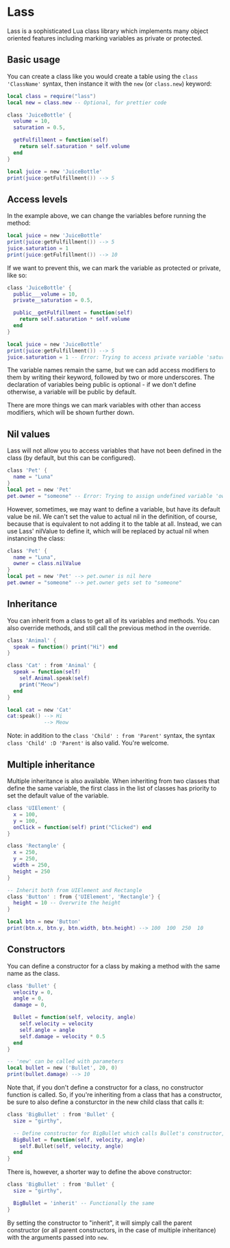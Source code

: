 # Lass
Lass is a sophisticated Lua class library which implements many object oriented features including marking variables as private or protected.

## Basic usage
You can create a class like you would create a table using the `class 'ClassName'` syntax, then instance it with the `new` (or `class.new`) keyword:

```lua
local class = require("lass")
local new = class.new -- Optional, for prettier code

class 'JuiceBottle' {
  volume = 10,
  saturation = 0.5,

  getFulfillment = function(self)
    return self.saturation * self.volume
  end
}

local juice = new 'JuiceBottle'
print(juice:getFulfillment()) --> 5
```

## Access levels
In the example above, we can change the variables before running the method:
```lua
local juice = new 'JuiceBottle'
print(juice:getFulfillment()) --> 5
juice.saturation = 1
print(juice:getFulfillment()) --> 10
```
If we want to prevent this, we can mark the variable as protected or private, like so:
```lua
class 'JuiceBottle' {
  public___volume = 10,
  private__saturation = 0.5,

  public__getFulfillment = function(self)
    return self.saturation * self.volume
  end
}

local juice = new 'JuiceBottle'
print(juice:getFulfillment()) --> 5
juice.saturation = 1 -- Error: Trying to access private variable 'saturation' in the public scope
```
The variable names remain the same, but we can add access modifiers to them by writing their keyword, followed by two or more underscores. The declaration of variables being public is optional - if we don't define otherwise, a variable will be public by default.

There are more things we can mark variables with other than access modifiers, which will be shown further down.

## Nil values
Lass will not allow you to access variables that have not been defined in the class (by default, but this can be configured).
```lua
class 'Pet' {
  name = "Luna"
}
local pet = new 'Pet'
pet.owner = "someone" -- Error: Trying to assign undefined variable 'owner'
```
However, sometimes, we may want to define a variable, but have its default value be nil. We can't set the value to actual nil in the definition, of course, because that is equivalent to not adding it to the table at all. Instead, we can use Lass' nilValue to define it, which will be replaced by actual nil when instancing the class:
```lua
class 'Pet' {
  name = "Luna",
  owner = class.nilValue
}
local pet = new 'Pet' --> pet.owner is nil here
pet.owner = "someone" --> pet.owner gets set to "someone"
```

## Inheritance
You can inherit from a class to get all of its variables and methods. You can also override methods, and still call the previous method in the override.
```lua
class 'Animal' {
  speak = function() print("Hi") end
}

class 'Cat' : from 'Animal' {
  speak = function(self)
    self.Animal.speak(self)
    print("Meow")
  end
}

local cat = new 'Cat'
cat:speak() --> Hi
            --> Meow
```
Note: in addition to the `class 'Child' : from 'Parent'` syntax, the syntax `class 'Child' :D 'Parent'` is also valid. You're welcome.

## Multiple inheritance
Multiple inheritance is also available. When inheriting from two classes that define the same variable, the first class in the list of classes has priority to set the default value of the variable.
```lua
class 'UIElement' {
  x = 100,
  y = 100,
  onClick = function(self) print("Clicked") end
}

class 'Rectangle' {
  x = 250,
  y = 250,
  width = 250,
  height = 250
}

-- Inherit both from UIElement and Rectangle
class 'Button' : from {'UIElement', 'Rectangle'} {
  height = 10 -- Overwrite the height
}

local btn = new 'Button'
print(btn.x, btn.y, btn.width, btn.height) --> 100  100  250  10
```

## Constructors
You can define a constructor for a class by making a method with the same name as the class.
```lua
class 'Bullet' {
  velocity = 0,
  angle = 0,
  damage = 0,

  Bullet = function(self, velocity, angle)
    self.velocity = velocity
    self.angle = angle
    self.damage = velocity * 0.5
  end
}

-- 'new' can be called with parameters
local bullet = new ('Bullet', 20, 0)
print(bullet.damage) --> 10
```
Note that, if you don't define a constructor for a class, no constructor function is called. So, if you're inheriting from a class that has a constructor, be sure to also define a consturctor in the new child class that calls it:
```lua
class 'BigBullet' : from 'Bullet' {
  size = "girthy",

  -- Define constructor for BigBullet which calls Bullet's constructor, otherwise Bullet's constructor would never be called
  BigBullet = function(self, velocity, angle)
    self.Bullet(self, velocity, angle)
  end
}
```
There is, however, a shorter way to define the above constructor:
```lua
class 'BigBullet' : from 'Bullet' {
  size = "girthy",

  BigBullet = 'inherit' -- Functionally the same
}
```
By setting the constructor to "inherit", it will simply call the parent constructor (or all parent constructors, in the case of multiple inheritance) with the arguments passed into `new`.
